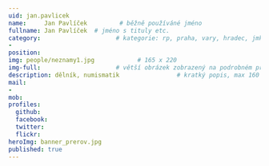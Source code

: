 ```yaml
---
uid: jan.pavlicek
name:     Jan Pavlíček         # běžně používáné jméno
fullname: Jan Pavlíček  # jméno s tituly etc.
category:                     # kategorie: rp, praha, vary, hradec, jmk, senat
- 
position:
img: people/neznamy1.jpg            # 165 x 220
img-full:                     # větší obrázek zobrazený na podrobném profilu
description: dělník, numismatik                # kratký popis, max 160 znaků
mail:
- 
mob:         
profiles:
  github:
  facebook:       
  twitter:        
  flickr:       
heroImg: banner_prerov.jpg
published: true
---
```

